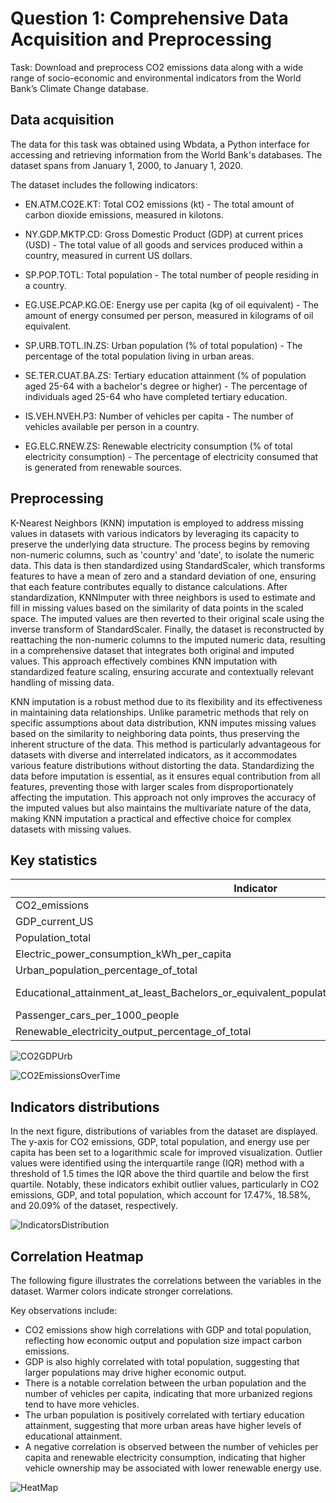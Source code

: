 # Question 1: Comprehensive Data Acquisition and Preprocessing

Task:
Download and preprocess CO2 emissions data along with a wide range of socio-economic
and environmental indicators from the World Bank’s Climate Change database.

## Data acquisition

The data for this task was obtained using Wbdata, a Python interface for accessing and retrieving information from the World Bank's databases. The dataset spans from January 1, 2000, to January 1, 2020.

The dataset includes the following indicators:

* EN.ATM.CO2E.KT: Total CO2 emissions (kt) - The total amount of carbon dioxide emissions, measured in kilotons.

* NY.GDP.MKTP.CD: Gross Domestic Product (GDP) at current prices (USD) - The total value of all goods and services produced within a country, measured in current US dollars.

* SP.POP.TOTL: Total population - The total number of people residing in a country.

* EG.USE.PCAP.KG.OE: Energy use per capita (kg of oil equivalent) - The amount of energy consumed per person, measured in kilograms of oil equivalent.

* SP.URB.TOTL.IN.ZS: Urban population (% of total population) - The percentage of the total population living in urban areas.

* SE.TER.CUAT.BA.ZS: Tertiary education attainment (% of population aged 25-64 with a bachelor's degree or higher) - The percentage of individuals aged 25-64 who have completed tertiary education.

* IS.VEH.NVEH.P3: Number of vehicles per capita - The number of vehicles available per person in a country.

* EG.ELC.RNEW.ZS: Renewable electricity consumption (% of total electricity consumption) - The percentage of electricity consumed that is generated from renewable sources.

## Preprocessing

K-Nearest Neighbors (KNN) imputation is employed to address missing values in datasets with various indicators by leveraging its capacity to preserve the underlying data structure. The process begins by removing non-numeric columns, such as 'country' and 'date', to isolate the numeric data. This data is then standardized using StandardScaler, which transforms features to have a mean of zero and a standard deviation of one, ensuring that each feature contributes equally to distance calculations. After standardization, KNNImputer with three neighbors is used to estimate and fill in missing values based on the similarity of data points in the scaled space. The imputed values are then reverted to their original scale using the inverse transform of StandardScaler. Finally, the dataset is reconstructed by reattaching the non-numeric columns to the imputed numeric data, resulting in a comprehensive dataset that integrates both original and imputed values. This approach effectively combines KNN imputation with standardized feature scaling, ensuring accurate and contextually relevant handling of missing data.

KNN imputation is a robust method due to its flexibility and its effectiveness in maintaining data relationships. Unlike parametric methods that rely on specific assumptions about data distribution, KNN imputes missing values based on the similarity to neighboring data points, thus preserving the inherent structure of the data. This method is particularly advantageous for datasets with diverse and interrelated indicators, as it accommodates various feature distributions without distorting the data. Standardizing the data before imputation is essential, as it ensures equal contribution from all features, preventing those with larger scales from disproportionately affecting the imputation. This approach not only improves the accuracy of the imputed values but also maintains the multivariate nature of the data, making KNN imputation a practical and effective choice for complex datasets with missing values.

## Key statistics

| Indicator                                                                                                          | count       | mean           | std            | min           | 25%           | 50%           | 75%           | max           |
|--------------------------------------------------------------------------------------------------------------------|-------------|----------------|----------------|---------------|---------------|---------------|---------------|---------------|
| CO2_emissions                                                                                                      | 5690.000000 | 1.030626e+06   | 3.476438e+06   | 0.000000e+00  | 2.303333e+03  | 2.011651e+04  | 2.373627e+05  | 3.556056e+07  |
| GDP_current_US                                                                                                     | 5690.000000 | 1.908900e+12   | 7.095445e+12   | 1.396473e+07  | 5.644204e+09  | 3.449635e+10  | 4.338546e+11  | 8.794557e+13  |
| Population_total                                                                                                   | 5690.000000 | 2.793706e+08   | 8.705055e+08   | 9.609000e+03  | 1.652923e+06  | 9.947042e+06  | 6.780651e+07  | 7.821272e+09  |
| Electric_power_consumption_kWh_per_capita                                                                          | 5690.000000 | 2093.043120    | 2482.653514    | 9.579196      | 607.012896    | 1234.844683   | 2483.822436   | 21420.628504  |
| Urban_population_percentage_of_total                                                                               | 5690.000000 | 57.294093      | 22.966936      | 8.246000      | 38.427371     | 57.046122     | 76.197750     | 100.000000    |
| Educational_attainment_at_least_Bachelors_or_equivalent_population_25_older_than_total_percentage                  | 5690.000000 | 12.986930      | 9.754490       | -1.776357e-15 | 4.870232      | 10.500970     | 19.594940     | 59.260880     |
| Passenger_cars_per_1000_people                                                                                     | 5690.000000 | 92.446888      | 81.965917      | 0.300000      | 20.333333     | 53.696807     | 162.379518    | 290.000000    |
| Renewable_electricity_output_percentage_of_total                                                                   | 5690.000000 | 25.832625      | 28.969410      | 0.000000      | 1.254077      | 16.874250     | 41.757445     | 100.000000    |

![CO2GDPUrb](/Question-1/co2-emissions-gdp-urbanization.png)

![CO2EmissionsOverTime](/Question-1/co2-emissions-over-time.png)

## Indicators distributions

In the next figure, distributions of variables from the dataset are displayed. The y-axis for CO2 emissions, GDP, total population, and energy use per capita has been set to a logarithmic scale for improved visualization. Outlier values were identified using the interquartile range (IQR) method with a threshold of 1.5 times the IQR above the third quartile and below the first quartile. Notably, these indicators exhibit outlier values, particularly in CO2 emissions, GDP, and total population, which account for 17.47%, 18.58%, and 20.09% of the dataset, respectively.

![IndicatorsDistribution](/Question-1/whisker-plots.png)



## Correlation Heatmap

The following figure illustrates the correlations between the variables in the dataset. Warmer colors indicate stronger correlations.

Key observations include:

* CO2 emissions show high correlations with GDP and total population, reflecting how economic output and population size impact carbon emissions.
* GDP is also highly correlated with total population, suggesting that larger populations may drive higher economic output.
* There is a notable correlation between the urban population and the number of vehicles per capita, indicating that more urbanized regions tend to have more vehicles.
* The urban population is positively correlated with tertiary education attainment, suggesting that more urban areas have higher levels of educational attainment.
* A negative correlation is observed between the number of vehicles per capita and renewable electricity consumption, indicating that higher vehicle ownership may be associated with lower renewable energy use.


![HeatMap](/Question-1/heatmap-question-1.png)


